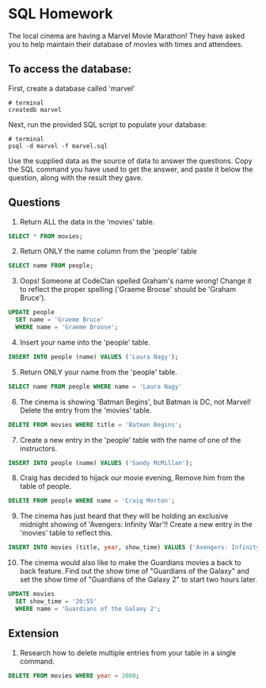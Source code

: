# SQL Homework

The local cinema are having a Marvel Movie Marathon! They have asked you to help maintain their database of movies with times and attendees.

## To access the database:

First, create a database called 'marvel'

```
# terminal
createdb marvel
```

Next, run the provided SQL script to populate your database:

```
# terminal
psql -d marvel -f marvel.sql
```

Use the supplied data as the source of data to answer the questions. Copy the SQL command you have used to get the answer, and paste it below the question, along with the result they gave.

## Questions

1.  Return ALL the data in the 'movies' table.

```sql
SELECT * FROM movies;
```

2.  Return ONLY the name column from the 'people' table

```sql
SELECT name FROM people;
```

3.  Oops! Someone at CodeClan spelled Graham's name wrong! Change it to reflect the proper spelling ('Graeme Broose' should be 'Graham Bruce').

```sql
UPDATE people
  SET name = 'Graeme Bruce'
  WHERE name = 'Graeme Broose';
```

4. Insert your name into the 'people' table.

```sql
INSERT INTO people (name) VALUES ('Laura Nagy');
```

5.  Return ONLY your name from the 'people' table.

```sql
SELECT name FROM people WHERE name = 'Laura Nagy'
```

6.  The cinema is showing 'Batman Begins', but Batman is DC, not Marvel! Delete the entry from the 'movies' table.

```sql
DELETE FROM movies WHERE title = 'Batman Begins';
```

7.  Create a new entry in the 'people' table with the name of one of the instructors.

```sql
INSERT INTO people (name) VALUES ('Sandy McMillan');
```

8.  Craig has decided to hijack our movie evening, Remove him from the table of people.

```sql
DELETE FROM people WHERE name = 'Craig Morton';
```

9.  The cinema has just heard that they will be holding an exclusive midnight showing of 'Avengers: Infinity War'!! Create a new entry in the 'movies' table to reflect this.

```sql
INSERT INTO movies (title, year, show_time) VALUES ('Avengers: Infinity War', 2018, '00:00');

```

10.  The cinema would also like to make the Guardians movies a back to back feature. Find out the show time of "Guardians of the Galaxy" and set the show time of "Guardians of the Galaxy 2" to start two hours later.

```sql
UPDATE movies
  SET show_time = '20:55'
  WHERE name = 'Guardians of the Galaxy 2';
```

## Extension

1.  Research how to delete multiple entries from your table in a single command.

``` sql
DELETE FROM movies WHERE year = 2008;
```

